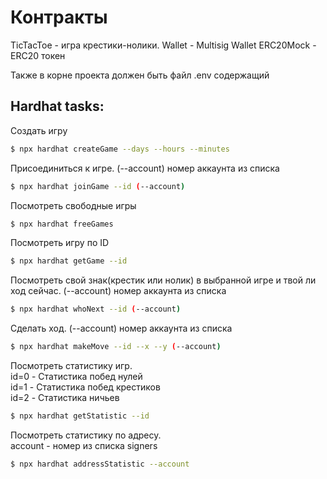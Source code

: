 # Контракты

TicTacToe - игра крестики-нолики.
Wallet - Multisig Wallet
ERC20Mock - ERC20 токен

Также в корне проекта должен быть файл .env содержащий
<br/>

## Hardhat tasks:

Создать игру

```bash
$ npx hardhat createGame --days --hours --minutes
```

Присоединиться к игре. (--account) номер аккаунта из списка

```bash
$ npx hardhat joinGame --id (--account)
```

Посмотреть свободные игры

```bash
$ npx hardhat freeGames
```

Посмотреть игру по ID

```bash
$ npx hardhat getGame --id
```

Посмотреть свой знак(крестик или нолик) в выбранной игре и твой ли ход сейчас. (--account) номер аккаунта из списка

```bash
$ npx hardhat whoNext --id (--account)
```

Сделать ход. (--account) номер аккаунта из списка

```bash
$ npx hardhat makeMove --id --x --y (--account)
```

Посмотреть статистику игр.<br>
id=0 - Статистика побед нулей<br>
id=1 - Статистика побед крестиков<br>
id=2 - Статистика ничьев<br>

```bash
$ npx hardhat getStatistic --id
```

Посмотреть статистику по адресу.<br>
account - номер из списка signers

```bash
$ npx hardhat addressStatistic --account
```
